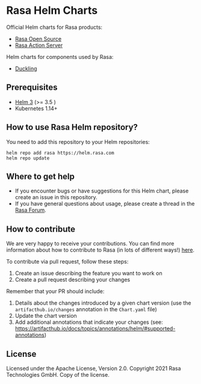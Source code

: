 # Rasa Helm Charts

Official Helm charts for Rasa products:

- [Rasa Open Source](charts/rasa)
- [Rasa Action Server](charts/rasa-action-server)

Helm charts for components used by Rasa:

- [Duckling](charts/duckling)

## Prerequisites

- [Helm 3](https://helm.sh/) (>= 3.5 )
- Kubernetes 1.14+

## How to use Rasa Helm repository?

You need to add this repository to your Helm repositories:

```shell
helm repo add rasa https://helm.rasa.com
helm repo update
```

## Where to get help

- If you encounter bugs or have suggestions for this Helm chart, please create an issue in this repository.
- If you have general questions about usage, please create a thread in the [Rasa Forum](https://forum.rasa.com/).

## How to contribute

We are very happy to receive your contributions. You can
find more information about how to contribute to Rasa (in lots of
different ways!) [here](http://rasa.com/community/contribute).

To contribute via pull request, follow these steps:

1. Create an issue describing the feature you want to work on
2. Create a pull request describing your changes

Remember that your PR should include:

1. Details about the changes introduced by a given chart version (use the `artifacthub.io/changes` annotation in the `Chart.yaml` file)
2. Update the chart version
3. Add additional annotations that indicate your changes (see: https://artifacthub.io/docs/topics/annotations/helm/#supported-annotations)

## License

Licensed under the Apache License, Version 2.0. Copyright 2021 Rasa Technologies GmbH. Copy of the license.
